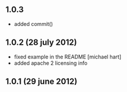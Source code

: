
## 1.0.3

- added commit()

## 1.0.2  (28 july 2012)

- fixed example in the README [michael hart]
- added apache 2 licensing info

## 1.0.1  (29 june 2012)
